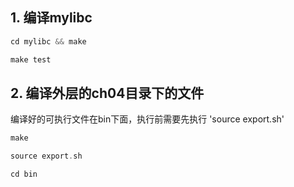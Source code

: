 
## 1. 编译mylibc

```C
cd mylibc && make

make test

```

## 2. 编译外层的ch04目录下的文件

编译好的可执行文件在bin下面，执行前需要先执行 'source export.sh'

```c
make

source export.sh

cd bin


```
